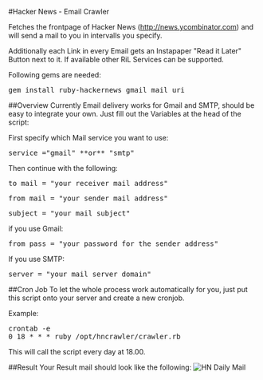 #Hacker News - Email Crawler

Fetches the frontpage of Hacker News (http://news.ycombinator.com) and will send a mail to you in intervalls you specify.

Additionally each Link in every Email gets an Instapaper "Read it Later" Button next to it. If available other RiL Services can be supported.

Following gems are needed:
<pre>
gem install ruby-hackernews gmail mail uri
</pre>

##Overview
Currently Email delivery works for Gmail and SMTP, should be easy to integrate your own. Just fill out the Variables at the head of the script:

First specify which Mail service you want to use:
<pre>service ="gmail" **or** "smtp"</pre>

Then continue with the following:
<pre>to_mail = "your receiver mail address"</pre>
<pre>from_mail = "your sender mail address"</pre>
<pre>subject = "your mail subject"</pre>

if you use Gmail:
<pre>from_pass = "your password for the sender address"</pre>

If you use SMTP:
<pre>server = "your mail server domain"</pre>

##Cron Job
To let the whole process work automatically for you, just put this script onto your server and create a new cronjob.

Example:
<pre>
crontab -e
0 18 * * * ruby /opt/hncrawler/crawler.rb</pre>
This will call the script every day at 18.00.

##Result
Your Result mail should look like the following:
![HN Daily Mail](http://mwermuth.com/img/hncrawler/hncrawler.png)